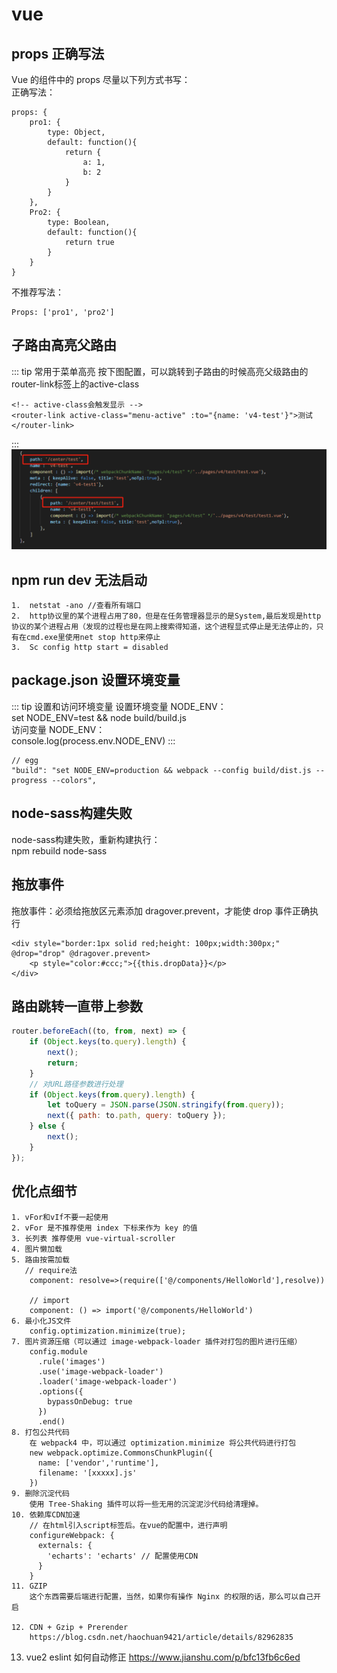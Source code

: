 # vue

## props 正确写法

Vue 的组件中的 props 尽量以下列方式书写：  
正确写法：
```
props: {
    pro1: {
        type: Object,
        default: function(){
            return {
                a: 1,
                b: 2
            }
        }
    },
    Pro2: {
        type: Boolean,
        default: function(){
            return true
        }
    }
}
```
不推荐写法：
```
Props: ['pro1', 'pro2']
```
## 子路由高亮父路由
::: tip 常用于菜单高亮
按下图配置，可以跳转到子路由的时候高亮父级路由的router-link标签上的active-class
```
<!-- active-class会触发显示 -->
<router-link active-class="menu-active" :to="{name: 'v4-test'}">测试</router-link>
```
:::
![图片alt](../.vuepress/public/img/1.png "图片title")


## npm run dev 无法启动

```
1.  netstat -ano //查看所有端口
2.  http协议里的某个进程占用了80，但是在任务管理器显示的是System,最后发现是http协议的某个进程占用（发现的过程也是在网上搜索得知道，这个进程显式停止是无法停止的，只有在cmd.exe里使用net stop http来停止
3.  Sc config http start = disabled
```

## package.json 设置环境变量

::: tip 设置和访问环境变量
设置环境变量 NODE_ENV：  
set NODE_ENV=test && node build/build.js  
访问变量 NODE_ENV：  
console.log(process.env.NODE_ENV)
:::

```
// egg
"build": "set NODE_ENV=production && webpack --config build/dist.js --progress --colors",
```

## node-sass构建失败
node-sass构建失败，重新构建执行：  
npm rebuild node-sass

## 拖放事件
拖放事件：必须给拖放区元素添加 dragover.prevent，才能使 drop 事件正确执行
```
<div style="border:1px solid red;height: 100px;width:300px;" @drop="drop" @dragover.prevent>
    <p style="color:#ccc;">{{this.dropData}}</p>
</div>
```

## 路由跳转一直带上参数
``` js
router.beforeEach((to, from, next) => {
    if (Object.keys(to.query).length) {
        next();
        return;
    }
    // 对URL路径参数进行处理
    if (Object.keys(from.query).length) {
        let toQuery = JSON.parse(JSON.stringify(from.query));
        next({ path: to.path, query: toQuery });
    } else {
        next();
    }
});
```
## 优化点细节
```
1. vFor和vIf不要一起使用
2. vFor 是不推荐使用 index 下标来作为 key 的值
3. 长列表 推荐使用 vue-virtual-scroller
4. 图片懒加载
5. 路由按需加载
   // require法
    component: resolve=>(require(['@/components/HelloWorld'],resolve))

    // import
    component: () => import('@/components/HelloWorld')
6. 最小化JS文件
    config.optimization.minimize(true);
7. 图片资源压缩（可以通过 image-webpack-loader 插件对打包的图片进行压缩）
    config.module
      .rule('images')
      .use('image-webpack-loader')
      .loader('image-webpack-loader')
      .options({
        bypassOnDebug: true
      })
      .end()
8. 打包公共代码
    在 webpack4 中，可以通过 optimization.minimize 将公共代码进行打包
    new webpack.optimize.CommonsChunkPlugin({
      name: ['vendor','runtime'],
      filename: '[xxxxx].js'
    })
9. 删除沉淀代码
    使用 Tree-Shaking 插件可以将一些无用的沉淀泥沙代码给清理掉。
10. 依赖库CDN加速
    // 在html引入script标签后。在vue的配置中，进行声明
    configureWebpack: {
      externals: {
        'echarts': 'echarts' // 配置使用CDN
      }
    }
11. GZIP
    这个东西需要后端进行配置，当然，如果你有操作 Nginx 的权限的话，那么可以自己开启
    
12. CDN + Gzip + Prerender
    https://blog.csdn.net/haochuan9421/article/details/82962835
```

13. vue2 eslint 如何自动修正
https://www.jianshu.com/p/bfc13fb6c6ed
